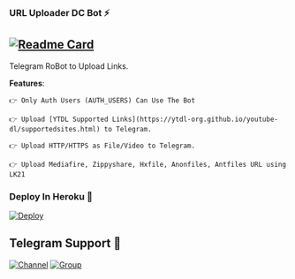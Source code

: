 ### URL Uploader DC Bot ⚡
[![Readme Card](https://github-readme-stats.vercel.app/api/pin/?username=selfie-bd&repo=UrlUploadDcBot&theme=tokyonight)](https://github.com/selfie-bd/UrlUploadDcBot&bg_color=#24292F) 
---

Telegram RoBot to Upload Links.

**Features**:
```
👉 Only Auth Users (AUTH_USERS) Can Use The Bot

👉 Upload [YTDL Supported Links](https://ytdl-org.github.io/youtube-dl/supportedsites.html) to Telegram.

👉 Upload HTTP/HTTPS as File/Video to Telegram.

👉 Upload Mediafire, Zippyshare, Hxfile, Anonfiles, Antfiles URL using LK21
```

### Deploy In Heroku 🌹

<a href="https://heroku.com/deploy?template=https://github.com/myworkmyspace54/UrlUploadDcBot">
  <img src="https://www.herokucdn.com/deploy/button.svg" alt="Deploy">
</a>

## Telegram Support 💠

[![Channel](https://img.shields.io/badge/TG-Channel-30302f?style=flat&logo=telegram)](https://t.me/Groupdcbots)
[![Group](https://img.shields.io/badge/TG-Group-30302f?style=flat&logo=telegram)](https://t.me/Groupdc)
